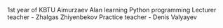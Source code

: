 1st year of KBTU Aimurzaev Alan 
learning Python programming
Lecturer teacher - Zhalgas Zhiyenbekov
Practice teacher - Denis Valyayev

